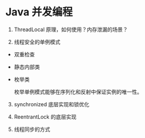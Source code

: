 # Java 并发编程

1. ThreadLocal 原理，如何使用？内存泄漏的场景？

2. 线程安全的单例模式

- 双重检查

- 静态内部类

- 枚举类

  枚举单例模式能够在序列化和反射中保证实例的唯一性。

3. synchronized 底层实现和锁优化

4. ReentrantLock 的底层实现
5. 线程同步的方式



